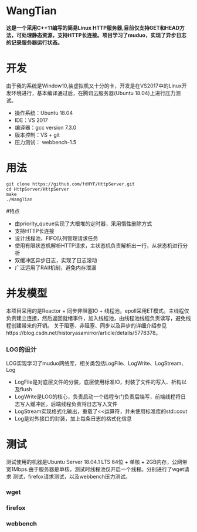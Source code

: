 # WangTian
**这是一个采用C++11编写的简易Linux HTTP服务器,目前仅支持GET和HEAD方法，可处理静态资源，支持HTTP长连接。项目学习了muduo，实现了异步日志的记录服务器运行状态。**
# 开发
由于我的系统是Window10,装虚拟机又十分的卡，开发是在VS2017中的Linux开发环境进行，基本编译通过后，在腾讯云服务器(Ubuntu 18.04)上进行压力测试。

 - 操作系统：Ubuntu 18.04
 - IDE：VS 2017
 - 编译器：gcc version 7.3.0
 - 版本控制：VS + git
 - 压力测试： webbench-1.5

# 用法
 `git clone https://github.com/fdHYF/HttpServer.git`  
 `cd HttpServer/HttpServer`  
 `make`  
 `./WangTian`

#特点
 
 - 由priority_queue实现了大根堆的定时器，采用惰性删除方式
 - 支持HTTP长连接
 - 设计线程池，FIFO队列管理请求任务
 - 使用有限状态机解析HTTP请求，主状态机负责解析出一行，从状态机进行分析
 - 双缓冲区异步日志，实现了日志滚动
 - 广泛运用了RAII机制，避免内存泄漏
 
# 并发模型
本项目采用的是Reactor + 同步非阻塞IO + 线程池，epoll采用ET模式。主线程仅负责建立连接，然后返回就绪事件，加入线程池，由线程池线程负责读写，避免线程创建带来的开销。
关于阻塞、非阻塞、同步以及异步的详细介绍参见https://blog.csdn.net/historyasamirror/article/details/5778378。
### LOG的设计
LOG实现学习了muduo网络库，相关类包括LogFile、LogWrite、LogStream、Log
 
 - LogFile是对底层文件的分装，底层使用标准IO，封装了文件的写入、析构以及flush
 - LogWrite是LOG的核心，负责启动一个线程专门负责后端写，前端线程将日志写入缓冲区，后端线程负责将日志写入文件
 - LogStream实现格式化输出，重载了<<运算符，并未使用标准库的std::cout
 - Log是对外接口的封装，加上每条日志的格式化信息
 # 测试
 测试使用的机器是Ubuntu Server 18.04.1 LTS 64位 + 单核 + 2GB内存，公网带宽1Mbps.由于服务器是单核，测试时线程池仅开启一个线程。分别进行了wget请求
 测试，firefox请求测试，以及webbench压力测试。
 ### wget
 
 ### firefox
 
 ### webbench
